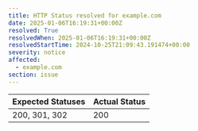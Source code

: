 ```yaml
---
title: HTTP Status resolved for example.com
date: 2025-01-06T16:19:31+00:00Z
resolved: True
resolvedWhen: 2025-01-06T16:19:31+00:00Z
resolvedStartTime: 2024-10-25T21:09:43.191474+00:00
severity: notice
affected:
  - example.com
section: issue
---
```


| Expected Statuses | Actual Status  |
|-------------------|----------------|
| 200, 301, 302 | 200 |
